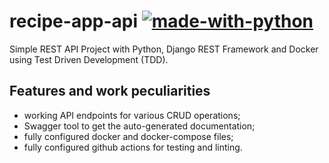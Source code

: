 # recipe-app-api [![made-with-python](https://img.shields.io/badge/Made%20with-Python-1f425f.svg)](https://www.python.org/)
Simple REST API Project with Python, Django REST Framework and Docker using Test Driven Development (TDD).

## Features and work peculiarities
- working API endpoints for various CRUD operations;
- Swagger tool to get the auto-generated documentation;
- fully configured docker and docker-compose files;
- fully configured github actions for testing and linting.
